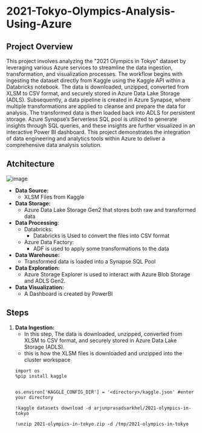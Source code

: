 # 2021-Tokyo-Olympics-Analysis-Using-Azure

## Project Overview
  This project involves analyzing the "2021 Olympics in Tokyo" dataset by leveraging various Azure services to streamline the data ingestion, transformation, and visualization processes. The workflow begins with ingesting the dataset directly from Kaggle using the Kaggle API within a Databricks notebook. The data is downloaded, unzipped, converted from XLSM to CSV format, and securely stored in Azure Data Lake Storage (ADLS). Subsequently, a data pipeline is created in Azure Synapse, where multiple transformations are applied to cleanse and prepare the data for analysis. The transformed data is then loaded back into ADLS for persistent storage. Azure Synapse’s Serverless SQL pool is utilized to generate insights through SQL queries, and these insights are further visualized in an interactive Power BI dashboard. This project demonstrates the integration of data engineering and analytics tools within Azure to deliver a comprehensive data analysis solution.

## Atchitecture
![image](https://github.com/user-attachments/assets/391996c2-e8b3-4c8e-96a0-d7d147db42c4)

- **Data Source:**
  - XLSM Files from Kaggle
- **Data Storage:**
  - Azure Data Lake Storage Gen2 that stores both raw and transformed data
- **Data Processing**:
  - Databricks:
    - Databricks is Used to convert the files into CSV format
  - Azure Data Factory:
    - ADF is used to apply some transformations to the data
- **Data Warehouse:**
  - Transformed data is loaded into a Synapse SQL Pool
- **Data Exploration:**
  - Azure Storage Explorer is used to interact with Azure Blob Storage and ADLS Gen2.
- **Data Visualization:**
  - A Dashboard is created by PowerBI

## Steps 
1. **Data Ingestion:**
   - In this step, The data is downloaded, unzipped, converted from XLSM to CSV format, and securely stored in Azure Data Lake Storage (ADLS).
   - this is how the XLSM files is downloaded and unzipped into the cluster workspace
    ```
    import os
    %pip install kaggle
    
    
    os.environ['KAGGLE_CONFIG_DIR'] = '<directory>/kaggle.json' #enter your directory
    
    !kaggle datasets download -d arjunprasadsarkhel/2021-olympics-in-tokyo
    
    !unzip 2021-olympics-in-tokyo.zip -d /tmp/2021-olympics-in-tokyo
    ```
